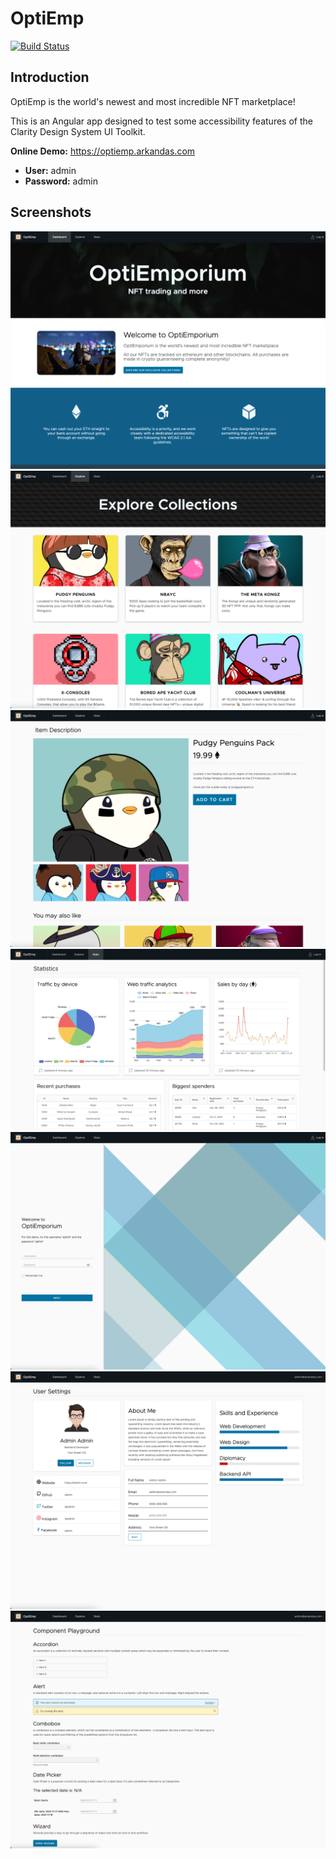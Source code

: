 # OptiEmp

[![Build Status](https://jenkins.arkandas.com/buildStatus/icon?job=optiemp%2Fmain)](https://jenkins.arkandas.com/job/optiemp/job/main/)

## Introduction

OptiEmp is the world's newest and most incredible NFT marketplace!

This is an Angular app designed to test some accessibility features of the Clarity Design System UI Toolkit.

**Online Demo:** https://optiemp.arkandas.com
- **User:** admin
- **Password:** admin

## Screenshots

![Home](./assets/Screenshots/1_home.png)
![Explore](./assets/Screenshots/2_explore.png)
![Item](./assets/Screenshots/3_item.png)
![Stats](./assets/Screenshots/4_stats.png)
![Login](./assets/Screenshots/5_login.png)
![Profile](./assets/Screenshots/6_profile.png)
![Playground](./assets/Screenshots/7_playground.png)
